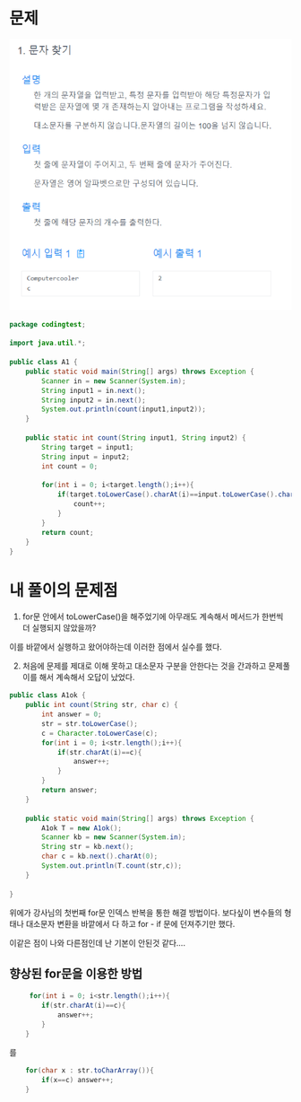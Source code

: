 # 문제
![](2021-07-17-20-40-27.png)

```java
package codingtest;

import java.util.*;

public class A1 {
    public static void main(String[] args) throws Exception {
        Scanner in = new Scanner(System.in);
        String input1 = in.next();
        String input2 = in.next();
        System.out.println(count(input1,input2));
    }

    public static int count(String input1, String input2) {
        String target = input1;
        String input = input2;
        int count = 0;

        for(int i = 0; i<target.length();i++){
            if(target.toLowerCase().charAt(i)==input.toLowerCase().charAt(0)){
                count++;
            }
        }
        return count;
    }
}

```

# 내 풀이의 문제점

1. for문 안에서 toLowerCase()을 해주었기에
   아무래도 계속해서 메서드가 한번씩 더 실행되지 않았을까?

이를 바깥에서 실행하고 왔어야하는데 이러한 점에서 실수를 했다.

2. 처음에 문제를 제대로 이해 못하고 대소문자 구분을 안한다는 것을 간과하고 문제풀이를 해서 계속해서 오답이 났었다.

```java
public class A1ok {
    public int count(String str, char c) {
        int answer = 0;
        str = str.toLowerCase();
        c = Character.toLowerCase(c);
        for(int i = 0; i<str.length();i++){
            if(str.charAt(i)==c){
                answer++;
            }
        }
        return answer;
    }

    public static void main(String[] args) throws Exception {
        A1ok T = new A1ok();
        Scanner kb = new Scanner(System.in);
        String str = kb.next();
        char c = kb.next().charAt(0);
        System.out.println(T.count(str,c));
    }

}
```

위에가 강사님의 첫번째 for문 인덱스 반복을 통한 해결 방법이다.
보다싶이 변수들의 형태나 대소문자 변환을 바깥에서 다 하고 for - if 문에 던져주기만 했다.

이같은 점이 나와 다른점인데 난 기본이 안된것 같다....

## 향상된 for문을 이용한 방법

```java
     for(int i = 0; i<str.length();i++){
        if(str.charAt(i)==c){
            answer++;
        }
    }
```
를
```java
    for(char x : str.toCharArray()){
        if(x==c) answer++;
    }
```